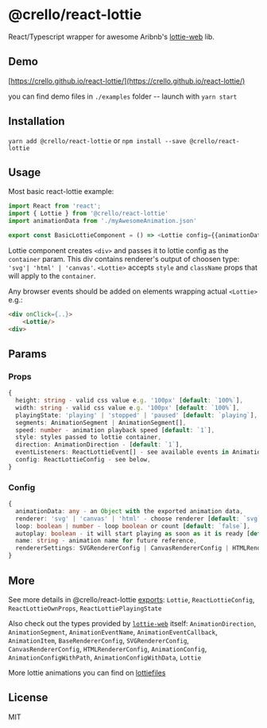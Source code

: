 # @crello/react-lottie

React/Typescript wrapper for awesome Aribnb's [lottie-web](https://github.com/airbnb/lottie-web) lib.

## Demo 
[https://crello.github.io/react-lottie/](https://crello.github.io/react-lottie/)

you can find demo files in `./examples` folder -- launch with `yarn start`

## Installation
`yarn add @crello/react-lottie` or `npm install --save @crello/react-lottie`

## Usage
Most basic react-lottie example:
```typescript
import React from 'react';
import { Lottie } from '@crello/react-lottie'
import animationData from './myAwesomeAnimation.json'

export const BasicLottieComponent = () => <Lottie config={{animationData: animationData}}>
```

Lottie component creates `<div>` and passes it to lottie config as the `container` param. This div contains renderer's output of choosen type: `'svg'| 'html' | 'canvas'`. `<Lottie>` accepts `style` and `className` props that will apply to the `container`. 

Any browser events should be added on elements wrapping actual `<Lottie>` e.g.:
```html
<div onClick={..}>
    <Lottie/>
<div>
```

## Params

### Props
```typescript
{
  height: string - valid css value e.g. '100px' [default: `100%`],
  width: string - valid css value e.g. '100px' [default: `100%`],
  playingState: 'playing' | 'stopped' | 'paused' [default: `playing`],
  segments: AnimationSegment | AnimationSegment[],
  speed: number - animation playback speed [default: `1`],
  style: styles passed to lottie container,
  direction: AnimationDirection - [default: `1`],
  eventListeners: ReactLottieEvent[] - see available events in AnimationEventName from 'lottie-web',
  config: ReactLottieConfig - see below,
}
```

### Config
```typescript
{
  animationData: any - an Object with the exported animation data,
  renderer: 'svg' | 'canvas' | 'html' - choose renderer [default: `svg`],
  loop: boolean | number - loop boolean or count [default: `false`],
  autoplay: boolean - it will start playing as soon as it is ready [default: `true`],
  name: string - animation name for future reference,
  rendererSettings: SVGRendererConfig | CanvasRendererConfig | HTMLRendererConfig,
}
```

## More

See more details in @crello/react-lottie [exports](https://github.com/crello/react-lottie/blob/master/src/components/Lottie/interface.ts): `Lottie`, `ReactLottieConfig`, `ReactLottieOwnProps`, `ReactLottiePlayingState`

Also check out the types provided by [`lottie-web`](https://github.com/airbnb/lottie-web/blob/master/index.d.ts) itself: `AnimationDirection`, `AnimationSegment`, `AnimationEventName`, `AnimationEventCallback`, `AnimationItem`, `BaseRendererConfig`, `SVGRendererConfig`, `CanvasRendererConfig`, `HTMLRendererConfig`, `AnimationConfig`, `AnimationConfigWithPath`, `AnimationConfigWithData`, `Lottie`

More lottie animations you can find on [lottiefiles](https://www.lottiefiles.com/)

## License
MIT